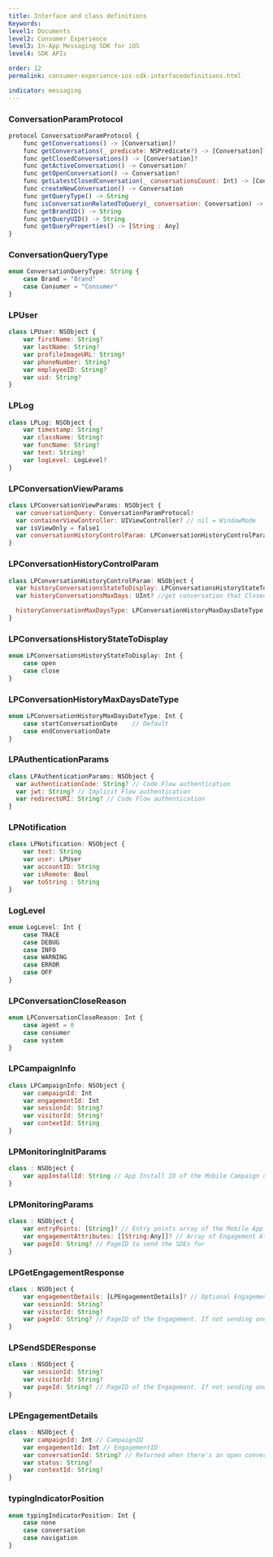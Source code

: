 ```yaml
---
title: Interface and class definitions
Keywords:
level1: Documents
level2: Consumer Experience
level3: In-App Messaging SDK for iOS
level4: SDK APIs

order: 12
permalink: consumer-experience-ios-sdk-interfacedefinitions.html

indicator: messaging
---
```


### ConversationParamProtocol

```javascript
protocol ConversationParamProtocol {
    func getConversations() -> [Conversation]?
    func getConversations(_ predicate: NSPredicate?) -> [Conversation]?
    func getClosedConversations() -> [Conversation]?
    func getActiveConversation() -> Conversation?
    func getOpenConversation() -> Conversation?
    func getLatestClosedConversation(_ conversationsCount: Int) -> [Conversation]?
    func createNewConversation() -> Conversation
    func getQueryType() -> String
    func isConversationRelatedToQuery(_ conversation: Conversation) -> Bool
    func getBrandID() -> String
    func getQueryUID() -> String
    func getQueryProperties() -> [String : Any]
}
```

### ConversationQueryType

```javascript
enum ConversationQueryType: String {
    case Brand = "Brand"
    case Consumer = "Consumer"
}
```

### LPUser

```javascript
class LPUser: NSObject {
    var firstName: String?
    var lastName: String?
    var profileImageURL: String?
    var phoneNumber: String?
    var employeeID: String?
    var uid: String?
}
```

### LPLog

```javascript
class LPLog: NSObject {
    var timestamp: String?
    var className: String?
    var funcName: String?
    var text: String?
    var logLevel: LogLevel?
}
```

### LPConversationViewParams

```javascript
class LPConversationViewParams: NSObject {
  var conversationQuery: ConversationParamProtocol!
  var containerViewController: UIViewController? // nil = WindowMode
  var isViewOnly = false1
  var conversationHistoryControlParam: LPConversationHistoryControlParam? // nil = no history control filter
}
```

### LPConversationHistoryControlParam

```javascript
class LPConversationHistoryControlParam: NSObject {
  var historyConversationsStateToDisplay: LPConversationsHistoryStateToDisplay? // control what kind of conversation to show (Open/Close)
  var historyConversationsMaxDays: UInt? //get conversation that Closed/Opens in the last X days

  historyConversationMaxDaysType: LPConversationHistoryMaxDaysDateType? //Control if filter the max days by conversation start date or by conversation close date
}
```

### LPConversationsHistoryStateToDisplay

```javascript
enum LPConversationsHistoryStateToDisplay: Int {
    case open
    case close
}
```

### LPConversationHistoryMaxDaysDateType

```javascript
enum LPConversationHistoryMaxDaysDateType: Int {
    case startConversationDate    // Default
    case endConversationDate
}
```

### LPAuthenticationParams

```javascript
class LPAuthenticationParams: NSObject {
  var authenticationCode: String? // Code Flow authentication
  var jwt: String? // Implicit Flow authentication
  var redirectURI: String? // Code Flow authentication
}
```

### LPNotification

```javascript
class LPNotification: NSObject {
    var text: String
    var user: LPUser
    var accountID: String
    var isRemote: Bool
    var toString : String
}
```

### LogLevel

```javascript
enum LogLevel: Int {
    case TRACE
    case DEBUG
    case INFO
    case WARNING
    case ERROR
    case OFF
}
```

### LPConversationCloseReason

```javascript
enum LPConversationCloseReason: Int {
    case agent = 0
    case consumer
    case system
}
```

### LPCampaignInfo

```javascript
class LPCampaignInfo: NSObject {
    var campaignId: Int
    var engagementId: Int
    var sessionId: String?
    var visitorId: String?
    var contextId: String
}
```

### LPMonitoringInitParams
```javascript
class : NSObject {
    var appInstallId: String // App Install ID of the Mobile Campaign of the Brand
}
```


### LPMonitoringParams
```javascript
class : NSObject {
    var entryPoints: [String]? // Entry points array of the Mobile App
    var engagementAttributes: [[String:Any]]? // Array of Engagement Attributes
    var pageId: String? // PageID to send the SDEs for
}
```

### LPGetEngagementResponse
```javascript
class : NSObject {
    var engagementDetails: [LPEngagementDetails]? // Optional Engagement Details response in case received from the server, per the Engagement's request
    var sessionId: String?
    var visitorId: String?
    var pageId: String? // PageID of the Engagement. If not sending one in request, a new one will be generated from server in the response
}
```

### LPSendSDEResponse
```javascript
class : NSObject {
    var sessionId: String?
    var visitorId: String?
    var pageId: String? // PageID of the Engagement. If not sending one in request, a new one will be generated from server in the response
}
```

### LPEngagementDetails
```javascript
class : NSObject {
    var campaignId: Int // CampaignID
    var engagementId: Int // EngagementID
    var conversationId: String? // Returned when there's an open conversation
    var status: String?
    var contextId: String?
}
```

### typingIndicatorPosition
```javascript
enum typingIndicatorPosition: Int {
    case none
    case conversation
    case navigation
}
```
